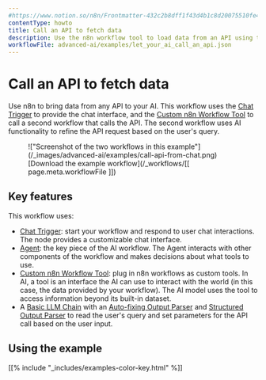 ```yaml
---
#https://www.notion.so/n8n/Frontmatter-432c2b8dff1f43d4b1c8d20075510fe4
contentType: howto
title: Call an API to fetch data
description: Use the n8n workflow tool to load data from an API using the HTTP Request node into your AI workflow.
workflowFile: advanced-ai/examples/let_your_ai_call_an_api.json
---
```


# Call an API to fetch data

Use n8n to bring data from any API to your AI. This workflow uses the [Chat Trigger](/integrations/builtin/core-nodes/n8n-nodes-langchain.chattrigger/) to provide the chat interface, and the [Custom n8n Workflow Tool](/integrations/builtin/cluster-nodes/sub-nodes/n8n-nodes-langchain.toolworkflow/) to call a second workflow that calls the API. The second workflow uses AI functionality to refine the API request based on the user's query.

<figure markdown>
!["Screenshot of the two workflows in this example"](/_images/advanced-ai/examples/call-api-from-chat.png)
<figcaption markdown>[Download the example workflow](/_workflows/[[ page.meta.workflowFile ]])</figcaption>
</figure>

## Key features

This workflow uses:

* [Chat Trigger](/integrations/builtin/core-nodes/n8n-nodes-langchain.chattrigger/): start your workflow and respond to user chat interactions. The node provides a customizable chat interface.
* [Agent](/integrations/builtin/cluster-nodes/root-nodes/n8n-nodes-langchain.agent/): the key piece of the AI workflow. The Agent interacts with other components of the workflow and makes decisions about what tools to use.
* [Custom n8n Workflow Tool](/integrations/builtin/cluster-nodes/sub-nodes/n8n-nodes-langchain.toolworkflow/): plug in n8n workflows as custom tools. In AI, a tool is an interface the AI can use to interact with the world (in this case, the data provided by your workflow). The AI model uses the tool to access information beyond its built-in dataset.
* A [Basic LLM Chain](/integrations/builtin/cluster-nodes/root-nodes/n8n-nodes-langchain.chainllm/) with an [Auto-fixing Output Parser](/integrations/builtin/cluster-nodes/sub-nodes/n8n-nodes-langchain.outputparserautofixing/) and [Structured Output Parser](/integrations/builtin/cluster-nodes/sub-nodes/n8n-nodes-langchain.outputparserstructured/) to read the user's query and set parameters for the API call based on the user input.

## Using the example

[[% include "_includes/examples-color-key.html" %]]
